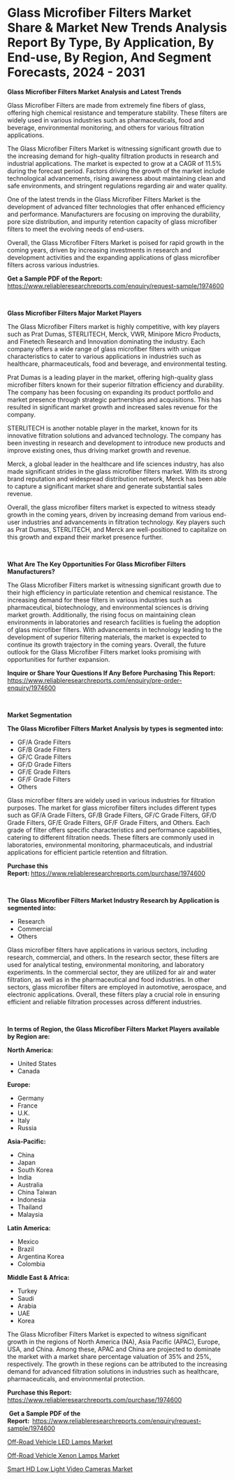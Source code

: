 <p><h1>Glass Microfiber Filters Market Share & Market New Trends Analysis Report By Type, By Application, By End-use, By Region, And Segment Forecasts, 2024 - 2031</h1></p><p><strong>Glass Microfiber Filters Market Analysis and Latest Trends</strong></p>
<p><p>Glass Microfiber Filters are made from extremely fine fibers of glass, offering high chemical resistance and temperature stability. These filters are widely used in various industries such as pharmaceuticals, food and beverage, environmental monitoring, and others for various filtration applications.</p><p>The Glass Microfiber Filters Market is witnessing significant growth due to the increasing demand for high-quality filtration products in research and industrial applications. The market is expected to grow at a CAGR of 11.5% during the forecast period. Factors driving the growth of the market include technological advancements, rising awareness about maintaining clean and safe environments, and stringent regulations regarding air and water quality.</p><p>One of the latest trends in the Glass Microfiber Filters Market is the development of advanced filter technologies that offer enhanced efficiency and performance. Manufacturers are focusing on improving the durability, pore size distribution, and impurity retention capacity of glass microfiber filters to meet the evolving needs of end-users.</p><p>Overall, the Glass Microfiber Filters Market is poised for rapid growth in the coming years, driven by increasing investments in research and development activities and the expanding applications of glass microfiber filters across various industries.</p></p>
<p><strong>Get a Sample PDF of the Report:&nbsp;</strong> <a href="https://www.reliableresearchreports.com/enquiry/request-sample/1974600">https://www.reliableresearchreports.com/enquiry/request-sample/1974600</a></p>
<p>&nbsp;</p>
<p><strong>Glass Microfiber Filters Major Market Players</strong></p>
<p><p>The Glass Microfiber Filters market is highly competitive, with key players such as Prat Dumas, STERLITECH, Merck, VWR, Minipore Micro Products, and Finetech Research and Innovation dominating the industry. Each company offers a wide range of glass microfiber filters with unique characteristics to cater to various applications in industries such as healthcare, pharmaceuticals, food and beverage, and environmental testing.</p><p>Prat Dumas is a leading player in the market, offering high-quality glass microfiber filters known for their superior filtration efficiency and durability. The company has been focusing on expanding its product portfolio and market presence through strategic partnerships and acquisitions. This has resulted in significant market growth and increased sales revenue for the company.</p><p>STERLITECH is another notable player in the market, known for its innovative filtration solutions and advanced technology. The company has been investing in research and development to introduce new products and improve existing ones, thus driving market growth and revenue.</p><p>Merck, a global leader in the healthcare and life sciences industry, has also made significant strides in the glass microfiber filters market. With its strong brand reputation and widespread distribution network, Merck has been able to capture a significant market share and generate substantial sales revenue.</p><p>Overall, the glass microfiber filters market is expected to witness steady growth in the coming years, driven by increasing demand from various end-user industries and advancements in filtration technology. Key players such as Prat Dumas, STERLITECH, and Merck are well-positioned to capitalize on this growth and expand their market presence further.</p></p>
<p>&nbsp;</p>
<p><strong>What Are The Key Opportunities For Glass Microfiber Filters Manufacturers?</strong></p>
<p><p>The Glass Microfiber Filters market is witnessing significant growth due to their high efficiency in particulate retention and chemical resistance. The increasing demand for these filters in various industries such as pharmaceutical, biotechnology, and environmental sciences is driving market growth. Additionally, the rising focus on maintaining clean environments in laboratories and research facilities is fueling the adoption of glass microfiber filters. With advancements in technology leading to the development of superior filtering materials, the market is expected to continue its growth trajectory in the coming years. Overall, the future outlook for the Glass Microfiber Filters market looks promising with opportunities for further expansion.</p></p>
<p><strong>Inquire or Share Your Questions If Any Before Purchasing This Report:</strong> <a href="https://www.reliableresearchreports.com/enquiry/pre-order-enquiry/1974600">https://www.reliableresearchreports.com/enquiry/pre-order-enquiry/1974600</a></p>
<p>&nbsp;</p>
<p><strong>Market Segmentation</strong></p>
<p><strong>The Glass Microfiber Filters Market Analysis by types is segmented into:</strong></p>
<p><ul><li>GF/A Grade Filters</li><li>GF/B Grade Filters</li><li>GF/C Grade Filters</li><li>GF/D Grade Filters</li><li>GF/E Grade Filters</li><li>GF/F Grade Filters</li><li>Others</li></ul></p>
<p><p>Glass microfiber filters are widely used in various industries for filtration purposes. The market for glass microfiber filters includes different types such as GF/A Grade Filters, GF/B Grade Filters, GF/C Grade Filters, GF/D Grade Filters, GF/E Grade Filters, GF/F Grade Filters, and Others. Each grade of filter offers specific characteristics and performance capabilities, catering to different filtration needs. These filters are commonly used in laboratories, environmental monitoring, pharmaceuticals, and industrial applications for efficient particle retention and filtration.</p></p>
<p><strong>Purchase this Report:&nbsp;</strong><a href="https://www.reliableresearchreports.com/purchase/1974600">https://www.reliableresearchreports.com/purchase/1974600</a></p>
<p>&nbsp;</p>
<p><strong>The Glass Microfiber Filters Market Industry Research by Application is segmented into:</strong></p>
<p><ul><li>Research</li><li>Commercial</li><li>Others</li></ul></p>
<p><p>Glass microfiber filters have applications in various sectors, including research, commercial, and others. In the research sector, these filters are used for analytical testing, environmental monitoring, and laboratory experiments. In the commercial sector, they are utilized for air and water filtration, as well as in the pharmaceutical and food industries. In other sectors, glass microfiber filters are employed in automotive, aerospace, and electronic applications. Overall, these filters play a crucial role in ensuring efficient and reliable filtration processes across different industries.</p></p>
<p>&nbsp;</p>
<p><strong>In terms of Region, the Glass Microfiber Filters Market Players available by Region are:</strong></p>
<p>
    <p> <strong> North America: </strong>
        <ul>
            <li>United States</li>
            <li>Canada</li>
        </ul>
        </p> 
    <p> <strong> Europe: </strong>
        <ul>
            <li>Germany</li>
            <li>France</li>
            <li>U.K.</li>
            <li>Italy</li>
            <li>Russia</li>
        </ul>
        </p> 
    <p> <strong> Asia-Pacific: </strong>
        <ul>
            <li>China</li>
            <li>Japan</li>
            <li>South Korea</li>
            <li>India</li>
            <li>Australia</li>
            <li>China Taiwan</li>
            <li>Indonesia</li>
            <li>Thailand</li>
            <li>Malaysia</li>
        </ul>
        </p> 
    <p> <strong> Latin America: </strong>
        <ul>
            <li>Mexico</li>
            <li>Brazil</li>
            <li>Argentina Korea</li>
            <li>Colombia</li>
        </ul>
        </p> 
    <p> <strong> Middle East & Africa: </strong>
        <ul>
            <li>Turkey</li>
            <li>Saudi</li>
            <li>Arabia</li>
            <li>UAE</li>
            <li>Korea</li>
        </ul>
    </p>
    </p>
<p><p>The Glass Microfiber Filters Market is expected to witness significant growth in the regions of North America (NA), Asia Pacific (APAC), Europe, USA, and China. Among these, APAC and China are projected to dominate the market with a market share percentage valuation of 35% and 25%, respectively. The growth in these regions can be attributed to the increasing demand for advanced filtration solutions in industries such as healthcare, pharmaceuticals, and environmental protection.</p></p>
<p><strong>Purchase this Report: </strong><a href="https://www.reliableresearchreports.com/purchase/1974600">https://www.reliableresearchreports.com/purchase/1974600</a></p>
<p>&nbsp;<strong>Get a Sample PDF of the Report:&nbsp;&nbsp;</strong><a href="https://www.reliableresearchreports.com/enquiry/request-sample/1974600">https://www.reliableresearchreports.com/enquiry/request-sample/1974600</a></p>
<p><strong></strong></p>
<p><p><a href="https://view.publitas.com/reportprime-1/off-road-vehicle-led-lamps-market-offers-provide-insightful-data-for-the-time-period-from-2023-to-2030-and-also-provide-analysis-based-on-application-type-and-region/">Off-Road Vehicle LED Lamps Market</a></p><p><a href="https://view.publitas.com/reportprime-1/off-road-vehicle-xenon-lamps-market-growth-market-trends-covid-19-impact-and-forecasts-for-period-from-2023-2030/">Off-Road Vehicle Xenon Lamps Market</a></p><p><a href="https://view.publitas.com/reportprime-1/smart-hd-low-light-video-cameras-market-with-the-goal-of-estimating-the-market-size-and-future-growth-potential-of-various-market-segments-based-on-component-applications-end-user-and-region/">Smart HD Low Light Video Cameras Market</a></p></p>